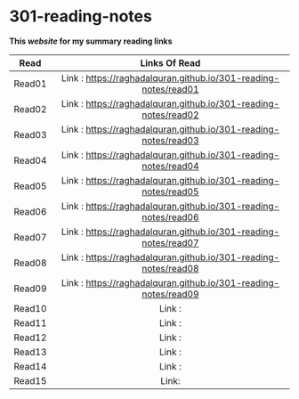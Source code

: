 # 301-reading-notes #

**This *website* for my summary reading links** 

| Read   |      Links Of Read      |  
|----------|:-------------:|
| Read01 | Link : https://raghadalquran.github.io/301-reading-notes/read01    | 
| Read02 | Link : https://raghadalquran.github.io/301-reading-notes/read02    |  
| Read03 | Link : https://raghadalquran.github.io/301-reading-notes/read03    |   
| Read04 | Link : https://raghadalquran.github.io/301-reading-notes/read04    | 
| Read05 | Link : https://raghadalquran.github.io/301-reading-notes/read05    |  
| Read06 | Link : https://raghadalquran.github.io/301-reading-notes/read06    | 
| Read07 | Link : https://raghadalquran.github.io/301-reading-notes/read07    | 
| Read08 | Link : https://raghadalquran.github.io/301-reading-notes/read08    |  
| Read09 | Link : https://raghadalquran.github.io/301-reading-notes/read09    |   
| Read10 | Link :     | 
| Read11 | Link :     |  
| Read12 | Link :     | 
| Read13 | Link :     | 
| Read14 | Link :     |  
| Read15 | Link:      | 
    
